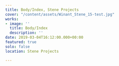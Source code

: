 ```yaml
---
title: Body/Index, Stene Projects
cover: "/content/assets/Winant_Stene_15-test.jpg"
works:
- image: ''
  title: Body/Index
  description: ''
date: 2019-03-04T16:12:00.000+00:00
featured: true
solo: false
location: Stene Projects

---
```

